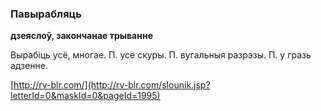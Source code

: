 ### Павырабляць
**дзеяслоў, закончанае трыванне**

Вырабіць усё, многае. П. усе скуры. П. вугальныя разрэзы. П. у гразь адзенне.

<a rel="author">[http://rv-blr.com/](http://rv-blr.com/slounik.jsp?letterId=0&maskId=0&pageId=1995)</a>
